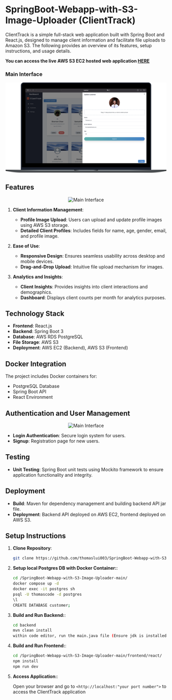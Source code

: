 # SpringBoot-Webapp-with-S3-Image-Uploader (ClientTrack)

ClientTrack is a simple full-stack web application built with Spring Boot and React.js, designed to manage client information and facilitate file uploads to Amazon S3. The following provides an overview of its features, setup instructions, and usage details.

**You can access the live AWS S3 EC2 hosted web application [HERE](http://client-track-frontend.s3-website-us-west-1.amazonaws.com/dashboard/customers)**

### Main Interface
<div align="center">
    <img src="https://github.com/thomaslui003/Project-Images/blob/main/webAppScreenShot.png?raw=true" alt="Main Interface" width="600"/>
</div>


## Features

<div align="center">
    <img src="https://github.com/thomaslui003/Project-Images/blob/main/interfaceClientTrack.png?raw=true" alt="Main Interface" width="600"/>
</div>

1. **Client Information Management**:
   - **Profile Image Upload**: Users can upload and update profile images using AWS S3 storage.
   - **Detailed Client Profiles**: Includes fields for name, age, gender, email, and profile image.
  
2. **Ease of Use**:
   - **Responsive Design**: Ensures seamless usability across desktop and mobile devices.
   - **Drag-and-Drop Upload**: Intuitive file upload mechanism for images.

3. **Analytics and Insights**:
   - **Client Insights**: Provides insights into client interactions and demographics.
   - **Dashboard**: Displays client counts per month for analytics purposes.

## Technology Stack

- **Frontend**: React.js
- **Backend**: Spring Boot 3
- **Database**: AWS RDS PostgreSQL
- **File Storage**: AWS S3
- **Deployment**: AWS EC2 (Backend), AWS S3 (Frontend)

## Docker Integration

The project includes Docker containers for:
- PostgreSQL Database
- Spring Boot API
- React Environment

## Authentication and User Management

<div align="center">
    <img src="https://github.com/thomaslui003/Project-Images/blob/main/loginPage2.png?raw=true" alt="Main Interface" width="600"/>
</div>

- **Login Authentication**: Secure login system for users.
- **Signup**: Registration page for new users.

## Testing

- **Unit Testing**: Spring Boot unit tests using Mockito framework to ensure application functionality and integrity.

## Deployment

- **Build**: Maven for dependency management and building backend API jar file.
- **Deployment**: Backend API deployed on AWS EC2, frontend deployed on AWS S3.

## Setup Instructions

1. **Clone Repository**:
   ```bash
   git clone https://github.com/thomaslui003/SpringBoot-Webapp-with-S3-Image-Uploader.git

2. **Setup local Postgres DB with Docker Container:**:
   ```bash
   cd /SpringBoot-Webapp-with-S3-Image-Uploader-main/
   docker compose up -d
   docker exec -it postgres sh
   psql -U thomascode -d postgres
   \l
   CREATE DATABASE customer;
   
3. **Build and Run Backend:**:
   ```bash
   cd backend
   mvn clean install
   within code editor, run the main.java file (Ensure jdk is installed beforehand)

4. **Build and Run Frontend:**:
   ```bash
   cd /SpringBoot-Webapp-with-S3-Image-Uploader-main/frontend/react/
   npm install
   npm run dev

5. **Access Application:**:
   
   Open your browser and go to `<http://localhost:"your port number">` to access the ClientTrack application
  
